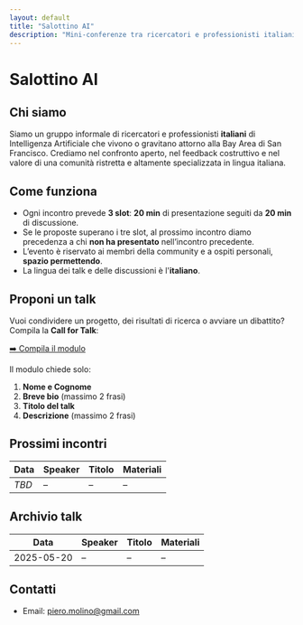 ```yaml
---
layout: default
title: "Salottino AI"
description: "Mini-conferenze tra ricercatori e professionisti italiani di Intelligenza Artificiale nella Bay Area."
---
```


# Salottino AI

## Chi siamo
Siamo un gruppo informale di ricercatori e professionisti **italiani** di Intelligenza Artificiale che vivono o gravitano attorno alla Bay Area di San Francisco. Crediamo nel confronto aperto, nel feedback costruttivo e nel valore di una comunità ristretta e altamente specializzata in lingua italiana.

## Come funziona
* Ogni incontro prevede **3 slot**: **20 min** di presentazione seguiti da **20 min** di discussione.
* Se le proposte superano i tre slot, al prossimo incontro diamo precedenza a chi **non ha presentato** nell’incontro precedente.
* L’evento è riservato ai membri della community e a ospiti personali, **spazio permettendo**.
* La lingua dei talk e delle discussioni è l'**italiano**.

## Proponi un talk
Vuoi condividere un progetto, dei risultati di ricerca o avviare un dibattito? Compila la **Call for Talk**:

[➡️ Compila il modulo](https://forms.gle/HJwAsbXVyccFhAts8)

Il modulo chiede solo:

1. **Nome e Cognome**  
2. **Breve bio** (massimo 2 frasi)  
3. **Titolo del talk**  
4. **Descrizione** (massimo 2 frasi)  

## Prossimi incontri

| Data | Speaker | Titolo | Materiali |
|------|---------|--------|-----------|
| _TBD_ | – | – | – |

## Archivio talk

| Data       | Speaker | Titolo | Materiali |
|------------|---------|--------|-----------|
| 2025-05-20 | –       | –      | –         |

## Contatti
* Email: piero.molino@gmail.com
